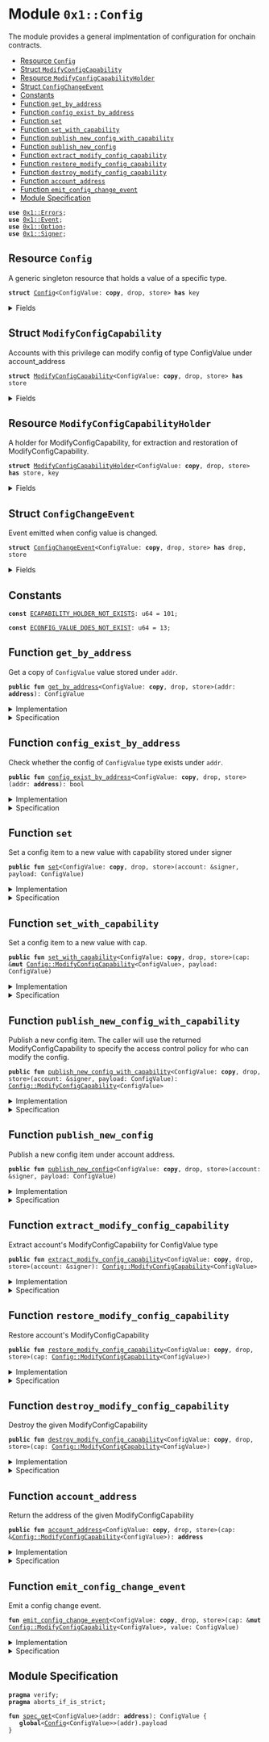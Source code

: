 
<a name="0x1_Config"></a>

# Module `0x1::Config`

The module provides a general implmentation of configuration for onchain contracts.


-  [Resource `Config`](#0x1_Config_Config)
-  [Struct `ModifyConfigCapability`](#0x1_Config_ModifyConfigCapability)
-  [Resource `ModifyConfigCapabilityHolder`](#0x1_Config_ModifyConfigCapabilityHolder)
-  [Struct `ConfigChangeEvent`](#0x1_Config_ConfigChangeEvent)
-  [Constants](#@Constants_0)
-  [Function `get_by_address`](#0x1_Config_get_by_address)
-  [Function `config_exist_by_address`](#0x1_Config_config_exist_by_address)
-  [Function `set`](#0x1_Config_set)
-  [Function `set_with_capability`](#0x1_Config_set_with_capability)
-  [Function `publish_new_config_with_capability`](#0x1_Config_publish_new_config_with_capability)
-  [Function `publish_new_config`](#0x1_Config_publish_new_config)
-  [Function `extract_modify_config_capability`](#0x1_Config_extract_modify_config_capability)
-  [Function `restore_modify_config_capability`](#0x1_Config_restore_modify_config_capability)
-  [Function `destroy_modify_config_capability`](#0x1_Config_destroy_modify_config_capability)
-  [Function `account_address`](#0x1_Config_account_address)
-  [Function `emit_config_change_event`](#0x1_Config_emit_config_change_event)
-  [Module Specification](#@Module_Specification_1)


<pre><code><b>use</b> <a href="Errors.md#0x1_Errors">0x1::Errors</a>;
<b>use</b> <a href="Event.md#0x1_Event">0x1::Event</a>;
<b>use</b> <a href="Option.md#0x1_Option">0x1::Option</a>;
<b>use</b> <a href="Signer.md#0x1_Signer">0x1::Signer</a>;
</code></pre>



<a name="0x1_Config_Config"></a>

## Resource `Config`

A generic singleton resource that holds a value of a specific type.


<pre><code><b>struct</b> <a href="Config.md#0x1_Config">Config</a>&lt;ConfigValue: <b>copy</b>, drop, store&gt; <b>has</b> key
</code></pre>



<details>
<summary>Fields</summary>


<dl>
<dt>
<code>payload: ConfigValue</code>
</dt>
<dd>

</dd>
</dl>


</details>

<a name="0x1_Config_ModifyConfigCapability"></a>

## Struct `ModifyConfigCapability`

Accounts with this privilege can modify config of type ConfigValue under account_address


<pre><code><b>struct</b> <a href="Config.md#0x1_Config_ModifyConfigCapability">ModifyConfigCapability</a>&lt;ConfigValue: <b>copy</b>, drop, store&gt; <b>has</b> store
</code></pre>



<details>
<summary>Fields</summary>


<dl>
<dt>
<code>account_address: <b>address</b></code>
</dt>
<dd>

</dd>
<dt>
<code>events: <a href="Event.md#0x1_Event_EventHandle">Event::EventHandle</a>&lt;<a href="Config.md#0x1_Config_ConfigChangeEvent">Config::ConfigChangeEvent</a>&lt;ConfigValue&gt;&gt;</code>
</dt>
<dd>

</dd>
</dl>


</details>

<a name="0x1_Config_ModifyConfigCapabilityHolder"></a>

## Resource `ModifyConfigCapabilityHolder`

A holder for ModifyConfigCapability, for extraction and restoration of ModifyConfigCapability.


<pre><code><b>struct</b> <a href="Config.md#0x1_Config_ModifyConfigCapabilityHolder">ModifyConfigCapabilityHolder</a>&lt;ConfigValue: <b>copy</b>, drop, store&gt; <b>has</b> store, key
</code></pre>



<details>
<summary>Fields</summary>


<dl>
<dt>
<code>cap: <a href="Option.md#0x1_Option_Option">Option::Option</a>&lt;<a href="Config.md#0x1_Config_ModifyConfigCapability">Config::ModifyConfigCapability</a>&lt;ConfigValue&gt;&gt;</code>
</dt>
<dd>

</dd>
</dl>


</details>

<a name="0x1_Config_ConfigChangeEvent"></a>

## Struct `ConfigChangeEvent`

Event emitted when config value is changed.


<pre><code><b>struct</b> <a href="Config.md#0x1_Config_ConfigChangeEvent">ConfigChangeEvent</a>&lt;ConfigValue: <b>copy</b>, drop, store&gt; <b>has</b> drop, store
</code></pre>



<details>
<summary>Fields</summary>


<dl>
<dt>
<code>account_address: <b>address</b></code>
</dt>
<dd>

</dd>
<dt>
<code>value: ConfigValue</code>
</dt>
<dd>

</dd>
</dl>


</details>

<a name="@Constants_0"></a>

## Constants


<a name="0x1_Config_ECAPABILITY_HOLDER_NOT_EXISTS"></a>



<pre><code><b>const</b> <a href="Config.md#0x1_Config_ECAPABILITY_HOLDER_NOT_EXISTS">ECAPABILITY_HOLDER_NOT_EXISTS</a>: u64 = 101;
</code></pre>



<a name="0x1_Config_ECONFIG_VALUE_DOES_NOT_EXIST"></a>



<pre><code><b>const</b> <a href="Config.md#0x1_Config_ECONFIG_VALUE_DOES_NOT_EXIST">ECONFIG_VALUE_DOES_NOT_EXIST</a>: u64 = 13;
</code></pre>



<a name="0x1_Config_get_by_address"></a>

## Function `get_by_address`

Get a copy of <code>ConfigValue</code> value stored under <code>addr</code>.


<pre><code><b>public</b> <b>fun</b> <a href="Config.md#0x1_Config_get_by_address">get_by_address</a>&lt;ConfigValue: <b>copy</b>, drop, store&gt;(addr: <b>address</b>): ConfigValue
</code></pre>



<details>
<summary>Implementation</summary>


<pre><code><b>public</b> <b>fun</b> <a href="Config.md#0x1_Config_get_by_address">get_by_address</a>&lt;ConfigValue: <b>copy</b> + drop + store&gt;(addr: <b>address</b>): ConfigValue <b>acquires</b> <a href="Config.md#0x1_Config">Config</a> {
    <b>assert</b>!(<b>exists</b>&lt;<a href="Config.md#0x1_Config">Config</a>&lt;ConfigValue&gt;&gt;(addr), <a href="Errors.md#0x1_Errors_invalid_state">Errors::invalid_state</a>(<a href="Config.md#0x1_Config_ECONFIG_VALUE_DOES_NOT_EXIST">ECONFIG_VALUE_DOES_NOT_EXIST</a>));
    *&<b>borrow_global</b>&lt;<a href="Config.md#0x1_Config">Config</a>&lt;ConfigValue&gt;&gt;(addr).payload
}
</code></pre>



</details>

<details>
<summary>Specification</summary>



<pre><code><b>aborts_if</b> !<b>exists</b>&lt;<a href="Config.md#0x1_Config">Config</a>&lt;ConfigValue&gt;&gt;(addr);
<b>ensures</b> <b>exists</b>&lt;<a href="Config.md#0x1_Config">Config</a>&lt;ConfigValue&gt;&gt;(addr);
<b>ensures</b> result == <a href="Config.md#0x1_Config_spec_get">spec_get</a>&lt;ConfigValue&gt;(addr);
</code></pre>



</details>

<a name="0x1_Config_config_exist_by_address"></a>

## Function `config_exist_by_address`

Check whether the config of <code>ConfigValue</code> type exists under <code>addr</code>.


<pre><code><b>public</b> <b>fun</b> <a href="Config.md#0x1_Config_config_exist_by_address">config_exist_by_address</a>&lt;ConfigValue: <b>copy</b>, drop, store&gt;(addr: <b>address</b>): bool
</code></pre>



<details>
<summary>Implementation</summary>


<pre><code><b>public</b> <b>fun</b> <a href="Config.md#0x1_Config_config_exist_by_address">config_exist_by_address</a>&lt;ConfigValue: <b>copy</b> + drop + store&gt;(addr: <b>address</b>): bool {
    <b>exists</b>&lt;<a href="Config.md#0x1_Config">Config</a>&lt;ConfigValue&gt;&gt;(addr)
}
</code></pre>



</details>

<details>
<summary>Specification</summary>



<pre><code><b>aborts_if</b> <b>false</b>;
<b>ensures</b> result == <b>exists</b>&lt;<a href="Config.md#0x1_Config">Config</a>&lt;ConfigValue&gt;&gt;(addr);
</code></pre>



</details>

<a name="0x1_Config_set"></a>

## Function `set`

Set a config item to a new value with capability stored under signer


<pre><code><b>public</b> <b>fun</b> <a href="Config.md#0x1_Config_set">set</a>&lt;ConfigValue: <b>copy</b>, drop, store&gt;(account: &signer, payload: ConfigValue)
</code></pre>



<details>
<summary>Implementation</summary>


<pre><code><b>public</b> <b>fun</b> <a href="Config.md#0x1_Config_set">set</a>&lt;ConfigValue: <b>copy</b> + drop + store&gt;(
    account: &signer,
    payload: ConfigValue,
) <b>acquires</b> <a href="Config.md#0x1_Config">Config</a>, <a href="Config.md#0x1_Config_ModifyConfigCapabilityHolder">ModifyConfigCapabilityHolder</a> {
    <b>let</b> signer_address = <a href="Signer.md#0x1_Signer_address_of">Signer::address_of</a>(account);
    <b>assert</b>!(
        <b>exists</b>&lt;<a href="Config.md#0x1_Config_ModifyConfigCapabilityHolder">ModifyConfigCapabilityHolder</a>&lt;ConfigValue&gt;&gt;(signer_address),
        <a href="Errors.md#0x1_Errors_requires_capability">Errors::requires_capability</a>(<a href="Config.md#0x1_Config_ECAPABILITY_HOLDER_NOT_EXISTS">ECAPABILITY_HOLDER_NOT_EXISTS</a>),
    );
    <b>let</b> cap_holder = <b>borrow_global_mut</b>&lt;<a href="Config.md#0x1_Config_ModifyConfigCapabilityHolder">ModifyConfigCapabilityHolder</a>&lt;ConfigValue&gt;&gt;(signer_address);
    <b>assert</b>!(<a href="Option.md#0x1_Option_is_some">Option::is_some</a>(&cap_holder.cap), <a href="Errors.md#0x1_Errors_requires_capability">Errors::requires_capability</a>(<a href="Config.md#0x1_Config_ECAPABILITY_HOLDER_NOT_EXISTS">ECAPABILITY_HOLDER_NOT_EXISTS</a>));
    <a href="Config.md#0x1_Config_set_with_capability">set_with_capability</a>(<a href="Option.md#0x1_Option_borrow_mut">Option::borrow_mut</a>(&<b>mut</b> cap_holder.cap), payload);
}
</code></pre>



</details>

<details>
<summary>Specification</summary>



<pre><code><b>let</b> addr = <a href="Signer.md#0x1_Signer_address_of">Signer::address_of</a>(account);
<b>let</b> cap_opt = <a href="Config.md#0x1_Config_spec_cap">spec_cap</a>&lt;ConfigValue&gt;(addr);
<b>let</b> cap = <a href="Option.md#0x1_Option_borrow">Option::borrow</a>(<a href="Config.md#0x1_Config_spec_cap">spec_cap</a>&lt;ConfigValue&gt;(<a href="Signer.md#0x1_Signer_address_of">Signer::address_of</a>(account)));
<b>aborts_if</b> !<b>exists</b>&lt;<a href="Config.md#0x1_Config_ModifyConfigCapabilityHolder">ModifyConfigCapabilityHolder</a>&lt;ConfigValue&gt;&gt;(addr);
<b>aborts_if</b> <a href="Option.md#0x1_Option_is_none">Option::is_none</a>&lt;<a href="Config.md#0x1_Config_ModifyConfigCapability">ModifyConfigCapability</a>&lt;ConfigValue&gt;&gt;(cap_opt);
<b>ensures</b> <b>exists</b>&lt;<a href="Config.md#0x1_Config_ModifyConfigCapabilityHolder">ModifyConfigCapabilityHolder</a>&lt;ConfigValue&gt;&gt;(addr);
<b>pragma</b> aborts_if_is_partial;
<b>ensures</b> <b>exists</b>&lt;<a href="Config.md#0x1_Config">Config</a>&lt;ConfigValue&gt;&gt;(
    <a href="Option.md#0x1_Option_borrow">Option::borrow</a>(<a href="Config.md#0x1_Config_spec_cap">spec_cap</a>&lt;ConfigValue&gt;(<a href="Signer.md#0x1_Signer_address_of">Signer::address_of</a>(account))).account_address,
);
<b>ensures</b> <b>global</b>&lt;<a href="Config.md#0x1_Config">Config</a>&lt;ConfigValue&gt;&gt;(
    <a href="Option.md#0x1_Option_borrow">Option::borrow</a>(<a href="Config.md#0x1_Config_spec_cap">spec_cap</a>&lt;ConfigValue&gt;(<a href="Signer.md#0x1_Signer_address_of">Signer::address_of</a>(account))).account_address,
).payload == payload;
</code></pre>




<a name="0x1_Config_spec_cap"></a>


<pre><code><b>fun</b> <a href="Config.md#0x1_Config_spec_cap">spec_cap</a>&lt;ConfigValue&gt;(addr: <b>address</b>): <a href="Option.md#0x1_Option">Option</a>&lt;<a href="Config.md#0x1_Config_ModifyConfigCapability">ModifyConfigCapability</a>&lt;ConfigValue&gt;&gt; {
   <b>global</b>&lt;<a href="Config.md#0x1_Config_ModifyConfigCapabilityHolder">ModifyConfigCapabilityHolder</a>&lt;ConfigValue&gt;&gt;(addr).cap
}
</code></pre>



</details>

<a name="0x1_Config_set_with_capability"></a>

## Function `set_with_capability`

Set a config item to a new value with cap.


<pre><code><b>public</b> <b>fun</b> <a href="Config.md#0x1_Config_set_with_capability">set_with_capability</a>&lt;ConfigValue: <b>copy</b>, drop, store&gt;(cap: &<b>mut</b> <a href="Config.md#0x1_Config_ModifyConfigCapability">Config::ModifyConfigCapability</a>&lt;ConfigValue&gt;, payload: ConfigValue)
</code></pre>



<details>
<summary>Implementation</summary>


<pre><code><b>public</b> <b>fun</b> <a href="Config.md#0x1_Config_set_with_capability">set_with_capability</a>&lt;ConfigValue: <b>copy</b> + drop + store&gt;(
    cap: &<b>mut</b> <a href="Config.md#0x1_Config_ModifyConfigCapability">ModifyConfigCapability</a>&lt;ConfigValue&gt;,
    payload: ConfigValue,
) <b>acquires</b> <a href="Config.md#0x1_Config">Config</a> {
    <b>let</b> addr = cap.account_address;
    <b>assert</b>!(<b>exists</b>&lt;<a href="Config.md#0x1_Config">Config</a>&lt;ConfigValue&gt;&gt;(addr), <a href="Errors.md#0x1_Errors_invalid_state">Errors::invalid_state</a>(<a href="Config.md#0x1_Config_ECONFIG_VALUE_DOES_NOT_EXIST">ECONFIG_VALUE_DOES_NOT_EXIST</a>));
    <b>let</b> config = <b>borrow_global_mut</b>&lt;<a href="Config.md#0x1_Config">Config</a>&lt;ConfigValue&gt;&gt;(addr);
    config.payload = <b>copy</b> payload;
    <a href="Config.md#0x1_Config_emit_config_change_event">emit_config_change_event</a>(cap, payload);
}
</code></pre>



</details>

<details>
<summary>Specification</summary>



<pre><code><b>aborts_if</b> !<b>exists</b>&lt;<a href="Config.md#0x1_Config">Config</a>&lt;ConfigValue&gt;&gt;(cap.account_address);
<b>ensures</b> <b>exists</b>&lt;<a href="Config.md#0x1_Config">Config</a>&lt;ConfigValue&gt;&gt;(cap.account_address);
<b>ensures</b> <b>global</b>&lt;<a href="Config.md#0x1_Config">Config</a>&lt;ConfigValue&gt;&gt;(cap.account_address).payload == payload;
</code></pre>



</details>

<a name="0x1_Config_publish_new_config_with_capability"></a>

## Function `publish_new_config_with_capability`

Publish a new config item. The caller will use the returned ModifyConfigCapability to specify the access control
policy for who can modify the config.


<pre><code><b>public</b> <b>fun</b> <a href="Config.md#0x1_Config_publish_new_config_with_capability">publish_new_config_with_capability</a>&lt;ConfigValue: <b>copy</b>, drop, store&gt;(account: &signer, payload: ConfigValue): <a href="Config.md#0x1_Config_ModifyConfigCapability">Config::ModifyConfigCapability</a>&lt;ConfigValue&gt;
</code></pre>



<details>
<summary>Implementation</summary>


<pre><code><b>public</b> <b>fun</b> <a href="Config.md#0x1_Config_publish_new_config_with_capability">publish_new_config_with_capability</a>&lt;ConfigValue: <b>copy</b> + drop + store&gt;(
    account: &signer,
    payload: ConfigValue,
): <a href="Config.md#0x1_Config_ModifyConfigCapability">ModifyConfigCapability</a>&lt;ConfigValue&gt; <b>acquires</b> <a href="Config.md#0x1_Config_ModifyConfigCapabilityHolder">ModifyConfigCapabilityHolder</a>{
    <a href="Config.md#0x1_Config_publish_new_config">publish_new_config</a>&lt;ConfigValue&gt;(account, payload);
    <a href="Config.md#0x1_Config_extract_modify_config_capability">extract_modify_config_capability</a>&lt;ConfigValue&gt;(account)
}
</code></pre>



</details>

<details>
<summary>Specification</summary>



<pre><code><b>include</b> <a href="Config.md#0x1_Config_PublishNewConfigAbortsIf">PublishNewConfigAbortsIf</a>&lt;ConfigValue&gt;;
<b>ensures</b> <b>exists</b>&lt;<a href="Config.md#0x1_Config">Config</a>&lt;ConfigValue&gt;&gt;(<a href="Signer.md#0x1_Signer_address_of">Signer::address_of</a>(account));
<b>ensures</b> <b>global</b>&lt;<a href="Config.md#0x1_Config">Config</a>&lt;ConfigValue&gt;&gt;(<a href="Signer.md#0x1_Signer_address_of">Signer::address_of</a>(account)).payload == payload;
<b>ensures</b> <b>exists</b>&lt;<a href="Config.md#0x1_Config_ModifyConfigCapabilityHolder">ModifyConfigCapabilityHolder</a>&lt;ConfigValue&gt;&gt;(<a href="Signer.md#0x1_Signer_address_of">Signer::address_of</a>(account));
<b>ensures</b> <a href="Option.md#0x1_Option_is_none">Option::is_none</a>(<b>global</b>&lt;<a href="Config.md#0x1_Config_ModifyConfigCapabilityHolder">ModifyConfigCapabilityHolder</a>&lt;ConfigValue&gt;&gt;(<a href="Signer.md#0x1_Signer_address_of">Signer::address_of</a>(account)).cap);
</code></pre>



</details>

<a name="0x1_Config_publish_new_config"></a>

## Function `publish_new_config`

Publish a new config item under account address.


<pre><code><b>public</b> <b>fun</b> <a href="Config.md#0x1_Config_publish_new_config">publish_new_config</a>&lt;ConfigValue: <b>copy</b>, drop, store&gt;(account: &signer, payload: ConfigValue)
</code></pre>



<details>
<summary>Implementation</summary>


<pre><code><b>public</b> <b>fun</b> <a href="Config.md#0x1_Config_publish_new_config">publish_new_config</a>&lt;ConfigValue: <b>copy</b> + drop + store&gt;(account: &signer, payload: ConfigValue) {
    <b>move_to</b>(account, <a href="Config.md#0x1_Config">Config</a>&lt;ConfigValue&gt;{ payload });
    <b>let</b> cap = <a href="Config.md#0x1_Config_ModifyConfigCapability">ModifyConfigCapability</a>&lt;ConfigValue&gt; {
        account_address: <a href="Signer.md#0x1_Signer_address_of">Signer::address_of</a>(account),
        events: <a href="Event.md#0x1_Event_new_event_handle">Event::new_event_handle</a>&lt;<a href="Config.md#0x1_Config_ConfigChangeEvent">ConfigChangeEvent</a>&lt;ConfigValue&gt;&gt;(account),
    };
    <b>move_to</b>(account, <a href="Config.md#0x1_Config_ModifyConfigCapabilityHolder">ModifyConfigCapabilityHolder</a>{cap: <a href="Option.md#0x1_Option_some">Option::some</a>(cap)});
}
</code></pre>



</details>

<details>
<summary>Specification</summary>



<pre><code><b>include</b> <a href="Config.md#0x1_Config_PublishNewConfigAbortsIf">PublishNewConfigAbortsIf</a>&lt;ConfigValue&gt;;
<b>ensures</b> <b>exists</b>&lt;<a href="Config.md#0x1_Config">Config</a>&lt;ConfigValue&gt;&gt;(<a href="Signer.md#0x1_Signer_address_of">Signer::address_of</a>(account));
<b>ensures</b> <b>global</b>&lt;<a href="Config.md#0x1_Config">Config</a>&lt;ConfigValue&gt;&gt;(<a href="Signer.md#0x1_Signer_address_of">Signer::address_of</a>(account)).payload == payload;
<b>ensures</b> <b>exists</b>&lt;<a href="Config.md#0x1_Config_ModifyConfigCapabilityHolder">ModifyConfigCapabilityHolder</a>&lt;ConfigValue&gt;&gt;(<a href="Signer.md#0x1_Signer_address_of">Signer::address_of</a>(account));
<b>ensures</b> <a href="Option.md#0x1_Option_is_some">Option::is_some</a>(<b>global</b>&lt;<a href="Config.md#0x1_Config_ModifyConfigCapabilityHolder">ModifyConfigCapabilityHolder</a>&lt;ConfigValue&gt;&gt;(<a href="Signer.md#0x1_Signer_address_of">Signer::address_of</a>(account)).cap);
</code></pre>




<a name="0x1_Config_PublishNewConfigAbortsIf"></a>


<pre><code><b>schema</b> <a href="Config.md#0x1_Config_PublishNewConfigAbortsIf">PublishNewConfigAbortsIf</a>&lt;ConfigValue&gt; {
    account: signer;
    <b>aborts_if</b> <b>exists</b>&lt;<a href="Config.md#0x1_Config">Config</a>&lt;ConfigValue&gt;&gt;(<a href="Signer.md#0x1_Signer_address_of">Signer::address_of</a>(account));
    <b>aborts_if</b> <b>exists</b>&lt;<a href="Config.md#0x1_Config_ModifyConfigCapabilityHolder">ModifyConfigCapabilityHolder</a>&lt;ConfigValue&gt;&gt;(<a href="Signer.md#0x1_Signer_address_of">Signer::address_of</a>(account));
}
</code></pre>




<a name="0x1_Config_AbortsIfConfigNotExist"></a>


<pre><code><b>schema</b> <a href="Config.md#0x1_Config_AbortsIfConfigNotExist">AbortsIfConfigNotExist</a>&lt;ConfigValue&gt; {
    addr: <b>address</b>;
    <b>aborts_if</b> !<b>exists</b>&lt;<a href="Config.md#0x1_Config">Config</a>&lt;ConfigValue&gt;&gt;(addr);
}
</code></pre>




<a name="0x1_Config_AbortsIfConfigOrCapabilityNotExist"></a>


<pre><code><b>schema</b> <a href="Config.md#0x1_Config_AbortsIfConfigOrCapabilityNotExist">AbortsIfConfigOrCapabilityNotExist</a>&lt;ConfigValue&gt; {
    addr: <b>address</b>;
    <b>aborts_if</b> !<b>exists</b>&lt;<a href="Config.md#0x1_Config">Config</a>&lt;ConfigValue&gt;&gt;(addr);
    <b>aborts_if</b> !<b>exists</b>&lt;<a href="Config.md#0x1_Config_ModifyConfigCapabilityHolder">ModifyConfigCapabilityHolder</a>&lt;ConfigValue&gt;&gt;(addr);
}
</code></pre>




<a name="0x1_Config_PublishNewConfigEnsures"></a>


<pre><code><b>schema</b> <a href="Config.md#0x1_Config_PublishNewConfigEnsures">PublishNewConfigEnsures</a>&lt;ConfigValue&gt; {
    account: signer;
    <b>ensures</b> <b>exists</b>&lt;<a href="Config.md#0x1_Config">Config</a>&lt;ConfigValue&gt;&gt;(<a href="Signer.md#0x1_Signer_address_of">Signer::address_of</a>(account));
    <b>ensures</b> <b>exists</b>&lt;<a href="Config.md#0x1_Config_ModifyConfigCapabilityHolder">ModifyConfigCapabilityHolder</a>&lt;ConfigValue&gt;&gt;(<a href="Signer.md#0x1_Signer_address_of">Signer::address_of</a>(account));
}
</code></pre>




<a name="0x1_Config_AbortsIfCapNotExist"></a>


<pre><code><b>schema</b> <a href="Config.md#0x1_Config_AbortsIfCapNotExist">AbortsIfCapNotExist</a>&lt;ConfigValue&gt; {
    <b>address</b>: <b>address</b>;
    <b>aborts_if</b> !<b>exists</b>&lt;<a href="Config.md#0x1_Config_ModifyConfigCapabilityHolder">ModifyConfigCapabilityHolder</a>&lt;ConfigValue&gt;&gt;(<b>address</b>);
    <b>aborts_if</b> <a href="Option.md#0x1_Option_is_none">Option::is_none</a>&lt;<a href="Config.md#0x1_Config_ModifyConfigCapability">ModifyConfigCapability</a>&lt;ConfigValue&gt;&gt;(
        <b>global</b>&lt;<a href="Config.md#0x1_Config_ModifyConfigCapabilityHolder">ModifyConfigCapabilityHolder</a>&lt;ConfigValue&gt;&gt;(<b>address</b>).cap,
    );
}
</code></pre>



</details>

<a name="0x1_Config_extract_modify_config_capability"></a>

## Function `extract_modify_config_capability`

Extract account's ModifyConfigCapability for ConfigValue type


<pre><code><b>public</b> <b>fun</b> <a href="Config.md#0x1_Config_extract_modify_config_capability">extract_modify_config_capability</a>&lt;ConfigValue: <b>copy</b>, drop, store&gt;(account: &signer): <a href="Config.md#0x1_Config_ModifyConfigCapability">Config::ModifyConfigCapability</a>&lt;ConfigValue&gt;
</code></pre>



<details>
<summary>Implementation</summary>


<pre><code><b>public</b> <b>fun</b> <a href="Config.md#0x1_Config_extract_modify_config_capability">extract_modify_config_capability</a>&lt;ConfigValue: <b>copy</b> + drop + store&gt;(
    account: &signer,
): <a href="Config.md#0x1_Config_ModifyConfigCapability">ModifyConfigCapability</a>&lt;ConfigValue&gt; <b>acquires</b> <a href="Config.md#0x1_Config_ModifyConfigCapabilityHolder">ModifyConfigCapabilityHolder</a> {
    <b>let</b> signer_address = <a href="Signer.md#0x1_Signer_address_of">Signer::address_of</a>(account);
    <b>assert</b>!(
        <b>exists</b>&lt;<a href="Config.md#0x1_Config_ModifyConfigCapabilityHolder">ModifyConfigCapabilityHolder</a>&lt;ConfigValue&gt;&gt;(signer_address),
        <a href="Errors.md#0x1_Errors_requires_capability">Errors::requires_capability</a>(<a href="Config.md#0x1_Config_ECAPABILITY_HOLDER_NOT_EXISTS">ECAPABILITY_HOLDER_NOT_EXISTS</a>)
    );
    <b>let</b> cap_holder = <b>borrow_global_mut</b>&lt;<a href="Config.md#0x1_Config_ModifyConfigCapabilityHolder">ModifyConfigCapabilityHolder</a>&lt;ConfigValue&gt;&gt;(signer_address);
    <a href="Option.md#0x1_Option_extract">Option::extract</a>(&<b>mut</b> cap_holder.cap)
}
</code></pre>



</details>

<details>
<summary>Specification</summary>



<pre><code><b>let</b> <b>address</b> = <a href="Signer.md#0x1_Signer_address_of">Signer::address_of</a>(account);
<b>include</b> <a href="Config.md#0x1_Config_AbortsIfCapNotExist">AbortsIfCapNotExist</a>&lt;ConfigValue&gt;;
<b>ensures</b> <b>exists</b>&lt;<a href="Config.md#0x1_Config_ModifyConfigCapabilityHolder">ModifyConfigCapabilityHolder</a>&lt;ConfigValue&gt;&gt;(<b>address</b>);
<b>ensures</b> <a href="Option.md#0x1_Option_is_none">Option::is_none</a>&lt;<a href="Config.md#0x1_Config_ModifyConfigCapability">ModifyConfigCapability</a>&lt;ConfigValue&gt;&gt;(
    <b>global</b>&lt;<a href="Config.md#0x1_Config_ModifyConfigCapabilityHolder">ModifyConfigCapabilityHolder</a>&lt;ConfigValue&gt;&gt;(<b>address</b>).cap
);
<b>ensures</b> result == <b>old</b>(<a href="Option.md#0x1_Option_borrow">Option::borrow</a>(<b>global</b>&lt;<a href="Config.md#0x1_Config_ModifyConfigCapabilityHolder">ModifyConfigCapabilityHolder</a>&lt;ConfigValue&gt;&gt;(<b>address</b>).cap));
</code></pre>



</details>

<a name="0x1_Config_restore_modify_config_capability"></a>

## Function `restore_modify_config_capability`

Restore account's ModifyConfigCapability


<pre><code><b>public</b> <b>fun</b> <a href="Config.md#0x1_Config_restore_modify_config_capability">restore_modify_config_capability</a>&lt;ConfigValue: <b>copy</b>, drop, store&gt;(cap: <a href="Config.md#0x1_Config_ModifyConfigCapability">Config::ModifyConfigCapability</a>&lt;ConfigValue&gt;)
</code></pre>



<details>
<summary>Implementation</summary>


<pre><code><b>public</b> <b>fun</b> <a href="Config.md#0x1_Config_restore_modify_config_capability">restore_modify_config_capability</a>&lt;ConfigValue: <b>copy</b> + drop + store&gt;(
    cap: <a href="Config.md#0x1_Config_ModifyConfigCapability">ModifyConfigCapability</a>&lt;ConfigValue&gt;,
) <b>acquires</b> <a href="Config.md#0x1_Config_ModifyConfigCapabilityHolder">ModifyConfigCapabilityHolder</a> {
    <b>let</b> cap_holder = <b>borrow_global_mut</b>&lt;<a href="Config.md#0x1_Config_ModifyConfigCapabilityHolder">ModifyConfigCapabilityHolder</a>&lt;ConfigValue&gt;&gt;(cap.account_address);
    <a href="Option.md#0x1_Option_fill">Option::fill</a>(&<b>mut</b> cap_holder.cap, cap);
}
</code></pre>



</details>

<details>
<summary>Specification</summary>



<pre><code><b>aborts_if</b> !<b>exists</b>&lt;<a href="Config.md#0x1_Config_ModifyConfigCapabilityHolder">ModifyConfigCapabilityHolder</a>&lt;ConfigValue&gt;&gt;(cap.account_address);
<b>aborts_if</b> <a href="Option.md#0x1_Option_is_some">Option::is_some</a>(<b>global</b>&lt;<a href="Config.md#0x1_Config_ModifyConfigCapabilityHolder">ModifyConfigCapabilityHolder</a>&lt;ConfigValue&gt;&gt;(cap.account_address).cap);
<b>ensures</b> <b>exists</b>&lt;<a href="Config.md#0x1_Config_ModifyConfigCapabilityHolder">ModifyConfigCapabilityHolder</a>&lt;ConfigValue&gt;&gt;(cap.account_address);
<b>ensures</b> <a href="Option.md#0x1_Option_is_some">Option::is_some</a>(<b>global</b>&lt;<a href="Config.md#0x1_Config_ModifyConfigCapabilityHolder">ModifyConfigCapabilityHolder</a>&lt;ConfigValue&gt;&gt;(cap.account_address).cap);
<b>ensures</b> <a href="Option.md#0x1_Option_borrow">Option::borrow</a>(<b>global</b>&lt;<a href="Config.md#0x1_Config_ModifyConfigCapabilityHolder">ModifyConfigCapabilityHolder</a>&lt;ConfigValue&gt;&gt;(cap.account_address).cap) == cap;
</code></pre>



</details>

<a name="0x1_Config_destroy_modify_config_capability"></a>

## Function `destroy_modify_config_capability`

Destroy the given ModifyConfigCapability


<pre><code><b>public</b> <b>fun</b> <a href="Config.md#0x1_Config_destroy_modify_config_capability">destroy_modify_config_capability</a>&lt;ConfigValue: <b>copy</b>, drop, store&gt;(cap: <a href="Config.md#0x1_Config_ModifyConfigCapability">Config::ModifyConfigCapability</a>&lt;ConfigValue&gt;)
</code></pre>



<details>
<summary>Implementation</summary>


<pre><code><b>public</b> <b>fun</b> <a href="Config.md#0x1_Config_destroy_modify_config_capability">destroy_modify_config_capability</a>&lt;ConfigValue: <b>copy</b> + drop + store&gt;(
    cap: <a href="Config.md#0x1_Config_ModifyConfigCapability">ModifyConfigCapability</a>&lt;ConfigValue&gt;,
) {
    <b>let</b> <a href="Config.md#0x1_Config_ModifyConfigCapability">ModifyConfigCapability</a>{account_address:_, events} = cap;
    <a href="Event.md#0x1_Event_destroy_handle">Event::destroy_handle</a>(events)
}
</code></pre>



</details>

<details>
<summary>Specification</summary>



<pre><code><b>aborts_if</b> <b>false</b>;
</code></pre>



</details>

<a name="0x1_Config_account_address"></a>

## Function `account_address`

Return the address of the given ModifyConfigCapability


<pre><code><b>public</b> <b>fun</b> <a href="Config.md#0x1_Config_account_address">account_address</a>&lt;ConfigValue: <b>copy</b>, drop, store&gt;(cap: &<a href="Config.md#0x1_Config_ModifyConfigCapability">Config::ModifyConfigCapability</a>&lt;ConfigValue&gt;): <b>address</b>
</code></pre>



<details>
<summary>Implementation</summary>


<pre><code><b>public</b> <b>fun</b> <a href="Config.md#0x1_Config_account_address">account_address</a>&lt;ConfigValue: <b>copy</b> + drop + store&gt;(cap: &<a href="Config.md#0x1_Config_ModifyConfigCapability">ModifyConfigCapability</a>&lt;ConfigValue&gt;): <b>address</b> {
    cap.account_address
}
</code></pre>



</details>

<details>
<summary>Specification</summary>



<pre><code><b>aborts_if</b> <b>false</b>;
<b>ensures</b> result == cap.account_address;
</code></pre>



</details>

<a name="0x1_Config_emit_config_change_event"></a>

## Function `emit_config_change_event`

Emit a config change event.


<pre><code><b>fun</b> <a href="Config.md#0x1_Config_emit_config_change_event">emit_config_change_event</a>&lt;ConfigValue: <b>copy</b>, drop, store&gt;(cap: &<b>mut</b> <a href="Config.md#0x1_Config_ModifyConfigCapability">Config::ModifyConfigCapability</a>&lt;ConfigValue&gt;, value: ConfigValue)
</code></pre>



<details>
<summary>Implementation</summary>


<pre><code><b>fun</b> <a href="Config.md#0x1_Config_emit_config_change_event">emit_config_change_event</a>&lt;ConfigValue: <b>copy</b> + drop + store&gt;(
    cap: &<b>mut</b> <a href="Config.md#0x1_Config_ModifyConfigCapability">ModifyConfigCapability</a>&lt;ConfigValue&gt;,
    value: ConfigValue,
) {
    <a href="Event.md#0x1_Event_emit_event">Event::emit_event</a>&lt;<a href="Config.md#0x1_Config_ConfigChangeEvent">ConfigChangeEvent</a>&lt;ConfigValue&gt;&gt;(
        &<b>mut</b> cap.events,
        <a href="Config.md#0x1_Config_ConfigChangeEvent">ConfigChangeEvent</a> {
            account_address: cap.account_address,
            value,
        },
    );
}
</code></pre>



</details>

<details>
<summary>Specification</summary>



<pre><code><b>aborts_if</b> <b>false</b>;
</code></pre>



</details>

<a name="@Module_Specification_1"></a>

## Module Specification



<pre><code><b>pragma</b> verify;
<b>pragma</b> aborts_if_is_strict;
</code></pre>




<a name="0x1_Config_spec_get"></a>


<pre><code><b>fun</b> <a href="Config.md#0x1_Config_spec_get">spec_get</a>&lt;ConfigValue&gt;(addr: <b>address</b>): ConfigValue {
   <b>global</b>&lt;<a href="Config.md#0x1_Config">Config</a>&lt;ConfigValue&gt;&gt;(addr).payload
}
</code></pre>
